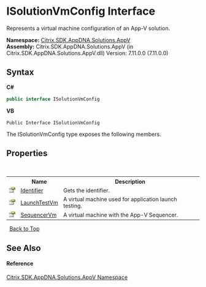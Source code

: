# ISolutionVmConfig Interface
 

Represents a virtual machine configuration of an App-V solution.

**Namespace:**&nbsp;<a href="a638ea88-d709-bd82-5735-d58961438ce5">Citrix.SDK.AppDNA.Solutions.AppV</a><br />**Assembly:**&nbsp;Citrix.SDK.AppDNA.Solutions.AppV (in Citrix.SDK.AppDNA.Solutions.AppV.dll) Version: 7.11.0.0 (7.11.0.0)

## Syntax

**C#**
```csharp
public interface ISolutionVmConfig
```

**VB**
```vbnet
Public Interface ISolutionVmConfig
```

The ISolutionVmConfig type exposes the following members.


## Properties
&nbsp;<table><tr><th></th><th>Name</th><th>Description</th></tr><tr><td>![Public property](media/pubproperty.gif "Public property")</td><td><a href="edf3b815-a834-0e06-ba73-04a7a840f19e">Identifier</a></td><td>
Gets the identifier.</td></tr><tr><td>![Public property](media/pubproperty.gif "Public property")</td><td><a href="61b58e0b-0c31-325c-4101-a41905fdcd44">LaunchTestVm</a></td><td>
A virtual machine used for application launch testing.</td></tr><tr><td>![Public property](media/pubproperty.gif "Public property")</td><td><a href="ddce256a-64fb-8a45-48f3-4881f32748f8">SequencerVm</a></td><td>
A virtual machine with the App-V Sequencer.</td></tr></table>&nbsp;
<a href="#isolutionvmconfig-interface">Back to Top</a>

## See Also


#### Reference
<a href="a638ea88-d709-bd82-5735-d58961438ce5">Citrix.SDK.AppDNA.Solutions.AppV Namespace</a><br />